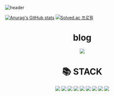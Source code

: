 

![header](https://capsule-render.vercel.app/api?&type=soft&color=gradient&customColorList=15&height=200&section=header&text=yxxnkxx_git&fontSize=30&animation=fadeIn)

[![Anurag's GitHub stats](https://github-readme-stats.vercel.app/api?username=yxxnkxx)](https://github.com/yxxnkxx/github-readme-stats) 
[![Solved.ac
프로필](http://mazassumnida.wtf/api/v2/generate_badge?boj=leeykkk22)](https://solved.ac/leeykkk22)

<div align=center><h1>blog</h1>
<a href="https://code-master-s.tistory.com" target="_blank"><img
src="https://img.shields.io/badge/tistory-000000?style=for-the-badge&logo=TISTORY&logoColor=white"/></a></div>

<div align=center><h1>📚 STACK</h1></div>
<div align=center> 
<img src="https://img.shields.io/badge/java-007396?style=for-the-badge&logo=java&logoColor=white">
<img src="https://img.shields.io/badge/python-3776AB?style=for-the-badge&logo=python&logoColor=white">
<img src="https://img.shields.io/badge/html5-E34F26?style=for-the-badge&logo=html5&logoColor=white">
<img src="https://img.shields.io/badge/css-1572B6?style=for-the-badge&logo=css3&logoColor=white">
<img src="https://img.shields.io/badge/javascript-F7DF1E?style=for-the-badge&logo=javascript&logoColor=black">
<img src="https://img.shields.io/badge/mysql-4479A1?style=for-the-badge&logo=mysql&logoColor=white">
<img src="https://img.shields.io/badge/bootstrap-7952B3?style=for-the-badge&logo=bootstrap&logoColor=white">
<img src="https://img.shields.io/badge/github-181717?style=for-the-badge&logo=github&logoColor=white">
<img src="https://img.shields.io/badge/git-F05032?style=for-the-badge&logo=git&logoColor=white">

</div>
